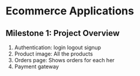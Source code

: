 # Ecommerce Applications

## Milestone 1: Project Overview


1. Authentication: login logout signup
2. Product image: All the products
3. Orders page: Shows orders for each her
4. Payment gateway
